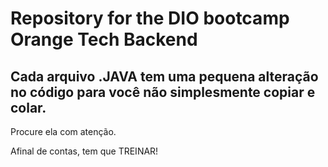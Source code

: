 # Repository for the DIO bootcamp Orange Tech Backend

## Cada arquivo .JAVA tem uma pequena alteração no código para você não simplesmente copiar e colar.

Procure ela com atenção.

Afinal de contas, tem que TREINAR!
